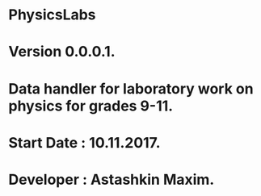 # PhysicsLabs
# Version 0.0.0.1.
# Data handler for laboratory work on physics for grades 9-11.
# Start Date : 10.11.2017.
# Developer : Astashkin Maxim.
